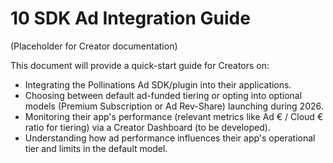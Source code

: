 # 10 SDK Ad Integration Guide

(Placeholder for Creator documentation)

This document will provide a quick-start guide for Creators on:

*   Integrating the Pollinations Ad SDK/plugin into their applications.
*   Choosing between default ad-funded tiering or opting into optional models (Premium Subscription or Ad Rev-Share) launching during 2026.
*   Monitoring their app's performance (relevant metrics like Ad € / Cloud € ratio for tiering) via a Creator Dashboard (to be developed).
*   Understanding how ad performance influences their app's operational tier and limits in the default model. 